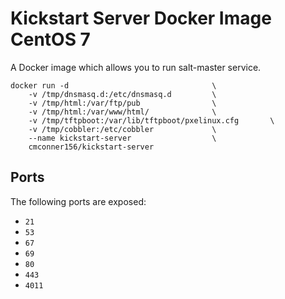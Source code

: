 # Kickstart Server Docker Image CentOS 7

A Docker image which allows you to run salt-master service.

    docker run -d                                \
        -v /tmp/dnsmasq.d:/etc/dnsmasq.d         \
        -v /tmp/html:/var/ftp/pub                \
        -v /tmp/html:/var/www/html/              \
        -v /tmp/tftpboot:/var/lib/tftpboot/pxelinux.cfg       \
        -v /tmp/cobbler:/etc/cobbler             \
        --name kickstart-server                  \
        cmconner156/kickstart-server

## Ports

The following ports are exposed:
 * `21`
 * `53`
 * `67`
 * `69`
 * `80`
 * `443`
 * `4011`

